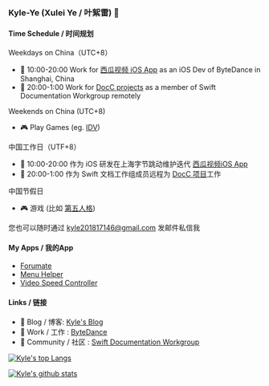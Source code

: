 ### Kyle-Ye (Xulei Ye / 叶絮雷) 👋

#### Time Schedule / 时间规划

Weekdays on China（UTC+8）
- 🍉 10:00-20:00 Work for [西瓜视频 iOS App](https://www.ixigua.com/app/) as an iOS Dev of ByteDance in Shanghai, China
- 📒 20:00-1:00 Work for [DocC projects](https://github.com/apple/swift-docc) as a member of Swift Documentation Workgroup remotely

Weekends on China (UTC+8)
- 🎮 Play Games (eg. [IDV](https://www.identityvgame.com))

中国工作日（UTF+8）
- 🍉 10:00-20:00 作为 iOS 研发在上海字节跳动维护迭代 [西瓜视频iOS App](https://www.ixigua.com/app/)
- 📒 20:00-1:00 作为 Swift 文档工作组成员远程为 [DocC 项目](https://github.com/apple/swift-docc)工作

中国节假日
- 🎮 游戏 (比如 [第五人格](https://id5.163.com))

您也可以随时通过 kyle201817146@gmail.com 发邮件私信我

#### My Apps / 我的App

- [Forumate](https://github.com/Kyle-Ye/Forumate)
- [Menu Helper](https://github.com/Kyle-Ye/MenuHelper)
- [Video Speed Controller](https://github.com/Kyle-Ye/Video-Speed-Controller)

#### Links / 链接
- 📝 Blog / 博客: [Kyle's Blog](https://kyleye.top)
- 🔭 Work / 工作 : [ByteDance](https://www.bytedance.com/en/)
- 🥳 Community / 社区 : [Swift Documentation Workgroup](https://www.swift.org/documentation-workgroup/)

[![Kyle's top Langs](https://github-readme-stats.vercel.app/api/top-langs/?username=Kyle-Ye&layout=compact)](https://github.com/anuraghazra/github-readme-stats)

[![Kyle's github stats](https://github-readme-stats.vercel.app/api?username=Kyle-Ye&show_icons=true)](https://github.com/anuraghazra/github-readme-stats)
